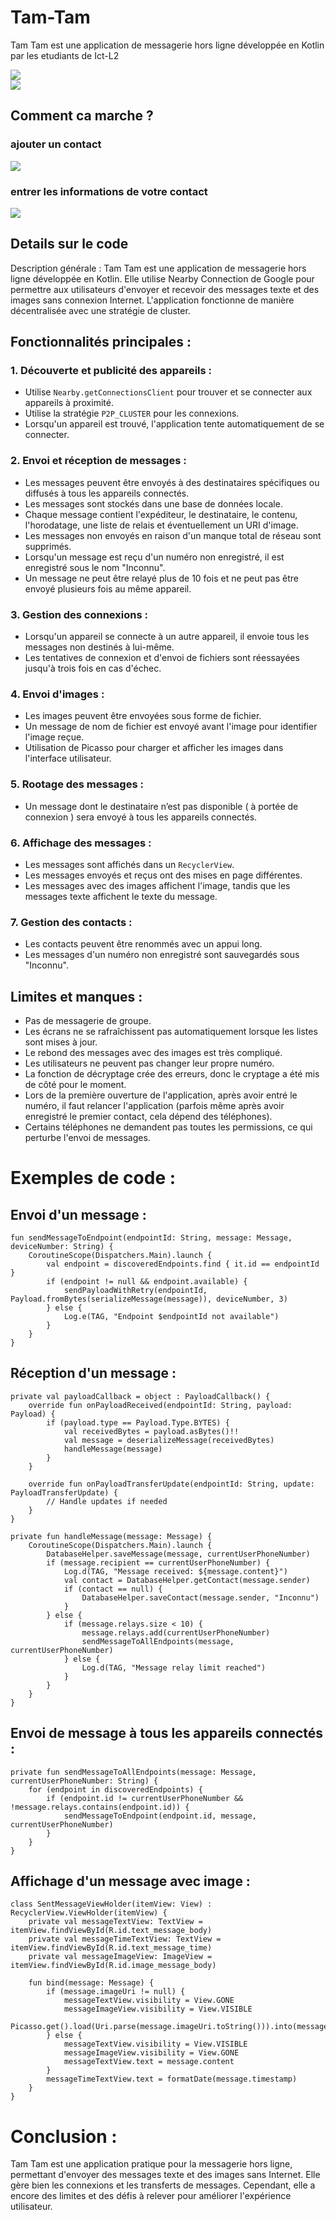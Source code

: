# Tam-Tam 

Tam Tam est une application de messagerie hors ligne développée en Kotlin par les etudiants de Ict-L2

![](img/icon.jpg) <br> ![](img/pre.jpg)

## Comment ca marche ?    
### ajouter un contact
![](img/Home.jpg)  

### entrer les informations de votre contact
  
![](img/msg.jpg)


## Details sur le code

Description générale :
Tam Tam est une application de messagerie hors ligne développée en Kotlin. Elle utilise Nearby Connection de Google pour permettre aux utilisateurs d'envoyer et recevoir des messages texte et des images sans connexion Internet. L'application fonctionne de manière décentralisée avec une stratégie de cluster.

## Fonctionnalités principales :

### 1. Découverte et publicité des appareils :
   - Utilise `Nearby.getConnectionsClient` pour trouver et se connecter aux appareils à proximité.
   - Utilise la stratégie `P2P_CLUSTER` pour les connexions.
   - Lorsqu'un appareil est trouvé, l'application tente automatiquement de se connecter.

### 2. Envoi et réception de messages :
   - Les messages peuvent être envoyés à des destinataires spécifiques ou diffusés à tous les appareils connectés.
   - Les messages sont stockés dans une base de données locale.
   - Chaque message contient l'expéditeur, le destinataire, le contenu, l'horodatage, une liste de relais et éventuellement un URI d'image.
   - Les messages non envoyés en raison d'un manque total de réseau sont supprimés.
   - Lorsqu'un message est reçu d'un numéro non enregistré, il est enregistré sous le nom "Inconnu".
   - Un message ne peut être relayé plus de 10 fois et ne peut pas être envoyé plusieurs fois au même appareil.

### 3. Gestion des connexions :
   - Lorsqu'un appareil se connecte à un autre appareil, il envoie tous les messages non destinés à lui-même.
   - Les tentatives de connexion et d'envoi de fichiers sont réessayées jusqu'à trois fois en cas d'échec.

### 4. Envoi d'images :
   - Les images peuvent être envoyées sous forme de fichier.
   - Un message de nom de fichier est envoyé avant l'image pour identifier l'image reçue.
   - Utilisation de Picasso pour charger et afficher les images dans l'interface utilisateur.

### 5. Rootage des messages : 
   - Un message dont le destinataire n’est pas disponible ( à portée de connexion ) sera envoyé à tous les appareils connectés.

### 6. Affichage des messages :
   - Les messages sont affichés dans un `RecyclerView`.
   - Les messages envoyés et reçus ont des mises en page différentes.
   - Les messages avec des images affichent l'image, tandis que les messages texte affichent le texte du message.

### 7. Gestion des contacts :
   - Les contacts peuvent être renommés avec un appui long.
   - Les messages d'un numéro non enregistré sont sauvegardés sous "Inconnu".

## Limites et manques :
- Pas de messagerie de groupe.
- Les écrans ne se rafraîchissent pas automatiquement lorsque les listes sont mises à jour.
- Le rebond des messages avec des images est très compliqué.
- Les utilisateurs ne peuvent pas changer leur propre numéro.
- La fonction de décryptage crée des erreurs, donc le cryptage a été mis de côté pour le moment.
- Lors de la première ouverture de l'application, après avoir entré le numéro, il faut relancer l'application (parfois même après avoir enregistré le premier contact, cela dépend des téléphones).
- Certains téléphones ne demandent pas toutes les permissions, ce qui perturbe l'envoi de messages.

# Exemples de code :

## Envoi d'un message :
```
fun sendMessageToEndpoint(endpointId: String, message: Message, deviceNumber: String) {
    CoroutineScope(Dispatchers.Main).launch {
        val endpoint = discoveredEndpoints.find { it.id == endpointId }
        if (endpoint != null && endpoint.available) {
            sendPayloadWithRetry(endpointId, Payload.fromBytes(serializeMessage(message)), deviceNumber, 3)
        } else {
            Log.e(TAG, "Endpoint $endpointId not available")
        }
    }
}
```

## Réception d'un message :
```---------------------code------------------------------
private val payloadCallback = object : PayloadCallback() {
    override fun onPayloadReceived(endpointId: String, payload: Payload) {
        if (payload.type == Payload.Type.BYTES) {
            val receivedBytes = payload.asBytes()!!
            val message = deserializeMessage(receivedBytes)
            handleMessage(message)
        }
    }

    override fun onPayloadTransferUpdate(endpointId: String, update: PayloadTransferUpdate) {
        // Handle updates if needed
    }
}

private fun handleMessage(message: Message) {
    CoroutineScope(Dispatchers.Main).launch {
        DatabaseHelper.saveMessage(message, currentUserPhoneNumber)
        if (message.recipient == currentUserPhoneNumber) {
            Log.d(TAG, "Message received: ${message.content}")
            val contact = DatabaseHelper.getContact(message.sender)
            if (contact == null) {
                DatabaseHelper.saveContact(message.sender, "Inconnu")
            }
        } else {
            if (message.relays.size < 10) {
                message.relays.add(currentUserPhoneNumber)
                sendMessageToAllEndpoints(message, currentUserPhoneNumber)
            } else {
                Log.d(TAG, "Message relay limit reached")
            }
        }
    }
}
```

## Envoi de message à tous les appareils connectés :
```---------------------code------------------------------
private fun sendMessageToAllEndpoints(message: Message, currentUserPhoneNumber: String) {
    for (endpoint in discoveredEndpoints) {
        if (endpoint.id != currentUserPhoneNumber && !message.relays.contains(endpoint.id)) {
            sendMessageToEndpoint(endpoint.id, message, currentUserPhoneNumber)
        }
    }
}
```

## Affichage d'un message avec image :
```---------------------code------------------------------
class SentMessageViewHolder(itemView: View) : RecyclerView.ViewHolder(itemView) {
    private val messageTextView: TextView = itemView.findViewById(R.id.text_message_body)
    private val messageTimeTextView: TextView = itemView.findViewById(R.id.text_message_time)
    private val messageImageView: ImageView = itemView.findViewById(R.id.image_message_body)

    fun bind(message: Message) {
        if (message.imageUri != null) {
            messageTextView.visibility = View.GONE
            messageImageView.visibility = View.VISIBLE
            Picasso.get().load(Uri.parse(message.imageUri.toString())).into(messageImageView)
        } else {
            messageTextView.visibility = View.VISIBLE
            messageImageView.visibility = View.GONE
            messageTextView.text = message.content
        }
        messageTimeTextView.text = formatDate(message.timestamp)
    }
}
```

# Conclusion :
Tam Tam est une application pratique pour la messagerie hors ligne, permettant d'envoyer des messages texte et des images sans Internet. Elle gère bien les connexions et les transferts de messages. Cependant, elle a encore des limites et des défis à relever pour améliorer l'expérience utilisateur.
